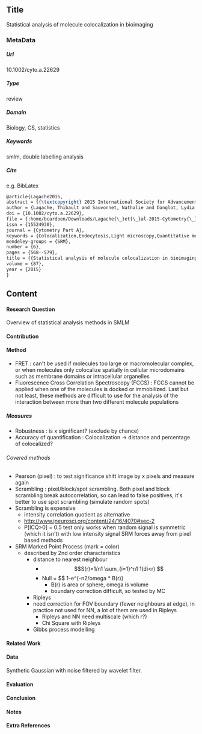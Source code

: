 ## Title
Statistical analysis of molecule colocalization in bioimaging
### MetaData
##### Url
10.1002/cyto.a.22629
##### Type
review

##### Domain
Biology, CS, statistics

##### Keywords
smlm, double labelling analysis



##### Cite
e.g. BibLatex
```LaTex
@article{Lagache2015,
abstract = {{\textcopyright} 2015 International Society for Advancement of Cytometry. The quantitative analysis of molecule interactions in bioimaging is key for understanding the molecular orchestration of cellular processes and is generally achieved through the study of the spatial colocalization between the different populations of molecules. Colocalization methods are traditionally divided into pixel-based methods that measure global correlation coefficients from the overlap between pixel intensities in different color channels, and object-based methods that first segment molecule spots and then analyze their spatial distributions with second-order statistics. Here, we present a review of such colocalization methods and give a quantitative comparison of their relative merits in different types of biological applications and contexts. We show on synthetic and biological images that object-based methods are more robust statistically than pixel-based methods, and allow moreover to quantify accurately the number of colocalized molecules.},
author = {Lagache, Thibault and Sauvonnet, Nathalie and Danglot, Lydia and Olivo-Marin, Jean Christophe},
doi = {10.1002/cyto.a.22629},
file = {:home/bcardoen/Downloads/Lagache{\_}et{\_}al-2015-Cytometry{\_}Part{\_}A.pdf:pdf},
issn = {15524930},
journal = {Cytometry Part A},
keywords = {Colocalization,Endocytosis,Light microscopy,Quantitative measurements,Spatial statistics},
mendeley-groups = {SRM},
number = {6},
pages = {568--579},
title = {{Statistical analysis of molecule colocalization in bioimaging}},
volume = {87},
year = {2015}
}

```
## Content
#### Research Question
Overview of statistical analysis methods in SMLM

#### Contribution


#### Method
- FRET : can't be used if molecules too large or macromolecular complex, or when molecules only colocalize spatially in cellular microdomains such as membrane domains or intracellular organelles
- Fluorescence Cross Correlation Spectroscopy (FCCS) : FCCS cannot be applied when one of the molecules is docked or immobilized. Last but not least, these methods are difficult to use for the analysis of the interaction between more than two different molecule populations
##### Measures
- Robustness : is x significant? (exclude by chance)
- Accuracy of quantification : Colocalization -> distance and percentage of colocalized?

###### Covered methods
- Pearson (pixel) : to test significance shift image by x pixels and measure again
- Scrambling : pixel/block/spot scrambling. Both pixel and block scrambling break autocorrelation, so can lead to false positives, it's better to use spot scrambling (simulate random spots)
- Scrambling is expensive
  - intensity correlation quotient as alternative
  - http://www.jneurosci.org/content/24/16/4070#sec-2
  - P[ICQ>0] = 0.5 test only works when random signal is symmetric (which it isn't) with low intensity signal
SRM forces away from pixel based methods
- SRM Marked Point Process (mark = color)
  - described by 2nd order characteristics
    - distance to nearest neighbour
      - $$S(r)=1/n1 \sum_{i=1}^n1 1(di<r) $$
      - Null = $$ 1-e^{-n2/omega * B(r)}
        - B(r) is area or sphere, omega is volume
        - boundary correction difficult, so tested by MC
    - Ripleys
    - need correction for FOV boundary (fewer neighbours at edge), in practice not used for NN, a lot of them are used in Ripleys
      - Ripleys and NN need multiscale (which r?)
      - Chi Square with Ripleys
    - Gibbs process modelling


#### Related Work


#### Data
Synthetic Gaussian with noise filtered by wavelet filter.

#### Evaluation


#### Conclusion


#### Notes

#### Extra References
